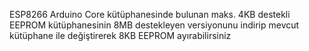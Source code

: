 ESP8266 Arduino Core kütüphanesinde bulunan maks. 4KB destekli EEPROM kütüphanesinin 8MB destekleyen versiyonunu indirip mevcut kütüphane ile değiştirerek 8KB EEPROM ayırabilirsiniz
